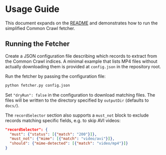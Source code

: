 # Usage Guide

This document expands on the [README](../README.md) and demonstrates how to
run the simplified Common Crawl fetcher.

## Running the Fetcher

Create a JSON configuration file describing which records to extract from the
Common Crawl indices. A minimal example that lists MP4 files without actually
downloading them is provided at `config.json` in the repository root.

Run the fetcher by passing the configuration file:

```bash
python fetcher.py config.json
```

Set `"dryRun": false` in the configuration to download matching files. The
files will be written to the directory specified by `outputDir` (defaults to
`docs/`).

The `recordSelector` section also supports a `must_not` block to exclude
records matching specific fields, e.g. to skip AVI videos:

```json
"recordSelector": {
  "must": {"status": [{"match": "200"}]},
  "must_not": {"mime": [{"match": "video/avi"}]},
  "should": {"mime-detected": [{"match": "video/mp4"}]}
}
```
